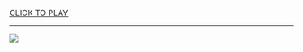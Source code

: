 
<a href="https://premium76.site?title=gta_5_unblocked_games&ref=13M">CLICK TO PLAY</a></h3>
<hr>

<a href="https://premium76.site?title=gta_5_unblocked_games&ref=13M"><img src="https://clearcache.store/games.png"></a>


